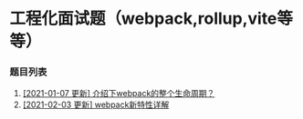 # 工程化面试题（webpack,rollup,vite等等）

### 题目列表

1. [[2021-01-07 更新] 介绍下webpack的整个生命周期？](https://github.com/Jeddy-2020/front-end-every-code-interview/issues/7)
2. [[2021-02-03 更新] webpack新特性详解](https://github.com/Jeddy-2020/front-end-every-code-interview/issues/19)

